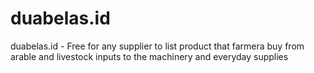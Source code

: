 # duabelas.id
duabelas.id - Free for any supplier to list product that farmera buy from arable and livestock inputs to the machinery and everyday supplies
